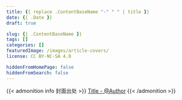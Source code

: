 ```yaml
---
title: {{ replace .ContentBaseName "-" " " | title }}
date: {{ .Date }}
draft: true

slug: {{ .ContentBaseName }}
tags: []
categories: []
featuredImage: /images/article-covers/
license: CC BY-NC-SA 4.0

hiddenFromHomePage: false
hiddenFromSearch: false
---
```


<!--more-->

{{< admonition info 封面出处 >}}
[Title - @Author](https://www.pixiv.net/artworks/)
{{< /admonition >}}
